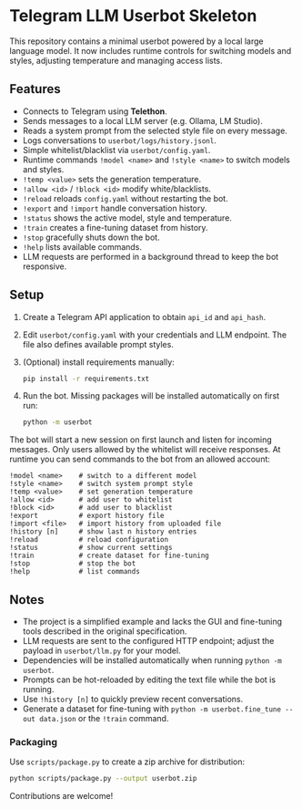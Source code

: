 # Telegram LLM Userbot Skeleton

This repository contains a minimal userbot powered by a local large language model.
It now includes runtime controls for switching models and styles, adjusting temperature
and managing access lists.

## Features

- Connects to Telegram using **Telethon**.
- Sends messages to a local LLM server (e.g. Ollama, LM Studio).
- Reads a system prompt from the selected style file on every message.
- Logs conversations to `userbot/logs/history.jsonl`.
- Simple whitelist/blacklist via `userbot/config.yaml`.
- Runtime commands `!model <name>` and `!style <name>` to switch models and styles.
- `!temp <value>` sets the generation temperature.
- `!allow <id>` / `!block <id>` modify white/blacklists.
- `!reload` reloads `config.yaml` without restarting the bot.
- `!export` and `!import` handle conversation history.
- `!status` shows the active model, style and temperature.
- `!train` creates a fine-tuning dataset from history.
- `!stop` gracefully shuts down the bot.
- `!help` lists available commands.
- LLM requests are performed in a background thread to keep the bot responsive.

## Setup

1. Create a Telegram API application to obtain `api_id` and `api_hash`.
2. Edit `userbot/config.yaml` with your credentials and LLM endpoint.
   The file also defines available prompt styles.
3. (Optional) install requirements manually:

   ```bash
   pip install -r requirements.txt
   ```

4. Run the bot. Missing packages will be installed automatically on first run:

   ```bash
   python -m userbot
   ```

The bot will start a new session on first launch and listen for incoming messages.
Only users allowed by the whitelist will receive responses.
At runtime you can send commands to the bot from an allowed account:

```
!model <name>    # switch to a different model
!style <name>    # switch system prompt style
!temp <value>    # set generation temperature
!allow <id>      # add user to whitelist
!block <id>      # add user to blacklist
!export          # export history file
!import <file>   # import history from uploaded file
!history [n]     # show last n history entries
!reload          # reload configuration
!status          # show current settings
!train           # create dataset for fine-tuning
!stop            # stop the bot
!help            # list commands
```

## Notes

- The project is a simplified example and lacks the GUI and fine-tuning tools
 described in the original specification.
- LLM requests are sent to the configured HTTP endpoint; adjust the payload in
  `userbot/llm.py` for your model.
- Dependencies will be installed automatically when running `python -m userbot`.
- Prompts can be hot-reloaded by editing the text file while the bot is running.
- Use `!history [n]` to quickly preview recent conversations.
- Generate a dataset for fine-tuning with `python -m userbot.fine_tune --out data.json` or the `!train` command.

### Packaging

Use `scripts/package.py` to create a zip archive for distribution:

```bash
python scripts/package.py --output userbot.zip
```

Contributions are welcome!
